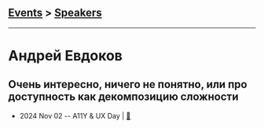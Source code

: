 ## [Events](../README.md) > [Speakers](../speakers.md)
---

# Андрей Евдоков

## Очень интересно, ничего не понятно, или про доступность как декомпозицию сложности
- 2024 Nov 02 -- A11Y &amp; UX Day  | [:notebook:](https://t.me/tbilisi_js_chat/12128)  
